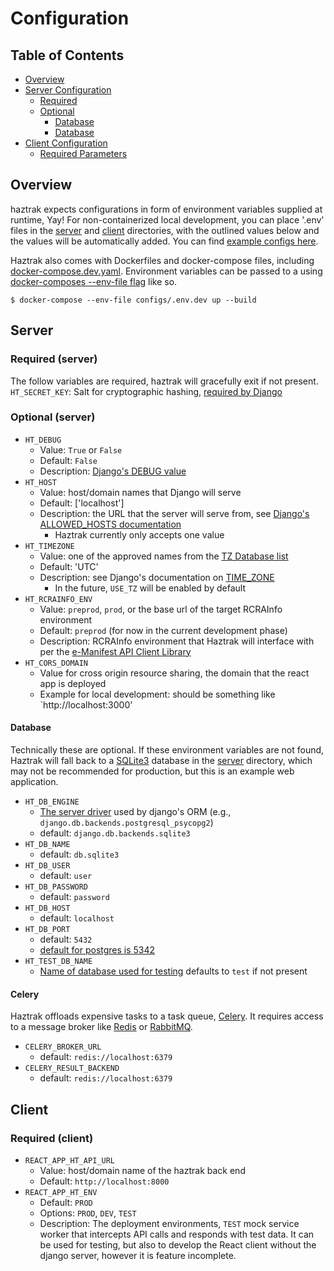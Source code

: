 # Configuration

## Table of Contents

- [Overview](#Overview)
- [Server Configuration](#Server)
    - [Required](#required-server)
    - [Optional](#optional-server)
        - [Database](#Database)
        - [Database](#Celery)
- [Client Configuration](#Client)
    - [Required Parameters](#required-client)

## Overview

haztrak expects configurations in form of environment variables supplied at runtime, Yay!
For non-containerized local development, you can place '.env' files in the [server](/server)
and [client](/client) directories, with the outlined values below and the values will be
automatically added. You can find [example configs here](/configs).

Haztrak also comes with Dockerfiles and docker-compose files,
including [docker-compose.dev.yaml](/docker-compose.dev.yaml). Environment variables can be passed
to a using [docker-composes --env-file flag](https://docs.docker.com/compose/environment-variables/#using-the---env-file--option)
like so.

```shell
$ docker-compose --env-file configs/.env.dev up --build
```

## Server

### Required (server)

The follow variables are required, haztrak will gracefully exit if not present.
`HT_SECRET_KEY`: Salt for cryptographic hashing,
[required by Django](https://docs.djangoproject.com/en/4.1/ref/settings/#secret-key)

### Optional (server)

* `HT_DEBUG`
    * Value: `True` or `False`
    * Default: `False`
    * Description: [Django's DEBUG value](https://docs.djangoproject.com/en/4.1/ref/settings/#debug)
* `HT_HOST`
    * Value: host/domain names that Django will serve
    * Default: ['localhost']
    * Description: the URL that the server will serve from,
      see [Django's ALLOWED_HOSTS documentation](https://docs.djangoproject.com/en/4.1/ref/settings/#allowed-hosts)
        * Haztrak currently only accepts one value
* `HT_TIMEZONE`
    * Value: one of the approved names from
      the [TZ Database list](https://en.wikipedia.org/wiki/List_of_tz_database_time_zones)
    * Default: 'UTC'
    * Description: see Django's documentation
      on [TIME_ZONE](https://docs.djangoproject.com/en/4.1/ref/settings/#time-zone-1)
        * In the future, `USE_TZ` will be enabled by default
* `HT_RCRAINFO_ENV`
    * Value: `preprod`, `prod`, or the base url of the target RCRAInfo environment
    * Default: `preprod` (for now in the current development phase)
    * Description: RCRAInfo environment that Haztrak will interface with per
      the [e-Manifest API Client Library](https://github.com/USEPA/e-manifest/tree/master/emanifest-py)
* `HT_CORS_DOMAIN`
    * Value for cross origin resource sharing, the domain that the react app is deployed
    * Example for local development: should be something like `http://localhost:3000'

#### Database

Technically these are optional. If these environment variables are not found, Haztrak will fall back
to a [SQLite3](https://www.sqlite.org/index.html) database in the [server](/server) directory, which
may not be recommended for production, but this is an example web application.

* `HT_DB_ENGINE`
    * [The server driver](https://docs.djangoproject.com/en/4.1/ref/settings/#engine) used by
      django's ORM (e.g., `django.db.backends.postgresql_psycopg2`)
    * default: `django.db.backends.sqlite3`
* `HT_DB_NAME`
    * default: `db.sqlite3`
* `HT_DB_USER`
    * default: `user`
* `HT_DB_PASSWORD`
    * default: `password`
* `HT_DB_HOST`
    * default: `localhost`
* `HT_DB_PORT`
    * default: `5432`
    * [default for postgres is 5342](https://www.postgresql.org/docs/current/app-postgres.html)
* `HT_TEST_DB_NAME`
    * [Name of database used for testing](https://docs.djangoproject.com/en/4.1/ref/settings/#test)
      defaults to `test` if not present

#### Celery

Haztrak offloads expensive tasks to a task queue, [Celery](https://docs.celeryq.dev/en/stable/).
It requires access to a message broker like [Redis](https://redis.io/)
or [RabbitMQ](https://www.rabbitmq.com/).

* `CELERY_BROKER_URL`
    * default: `redis://localhost:6379`
* `CELERY_RESULT_BACKEND`
    * default: `redis://localhost:6379`

## Client

### Required (client)

* `REACT_APP_HT_API_URL`
    * Value: host/domain name of the haztrak back end
    * Default: `http://localhost:8000`
* `REACT_APP_HT_ENV`
    * Default: `PROD`
    * Options: `PROD`, `DEV`, `TEST`
    * Description: The deployment environments, `TEST` mock service worker that intercepts API calls
      and responds with test data. It can be used for testing, but also to develop the React client
      without the django server, however it is feature incomplete.
